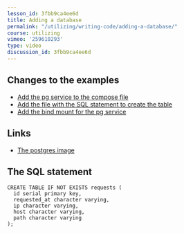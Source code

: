 ```yaml
---
lesson_id: 3fbb9ca4ee6d
title: Adding a database
permalink: "/utilizing/writing-code/adding-a-database/"
course: utilizing
vimeo: '259610293'
type: video
discussion_id: 3fbb9ca4ee6d
---
```


## Changes to the examples
* [Add the pg service to the compose file](https://github.com/learndocker/docker_examples/commit/e6138f0)
* [Add the file with the SQL statement to create the table](https://github.com/learndocker/docker_examples/commit/d096d23)
* [Add the bind mount for the pg service](https://github.com/learndocker/docker_examples/commit/13d3f1a)

## Links
* [The postgres image](https://store.docker.com/images/postgres)

## The SQL statement
```
CREATE TABLE IF NOT EXISTS requests (
  id serial primary key,
  requested_at character varying,
  ip character varying,
  host character varying,
  path character varying
);
```
